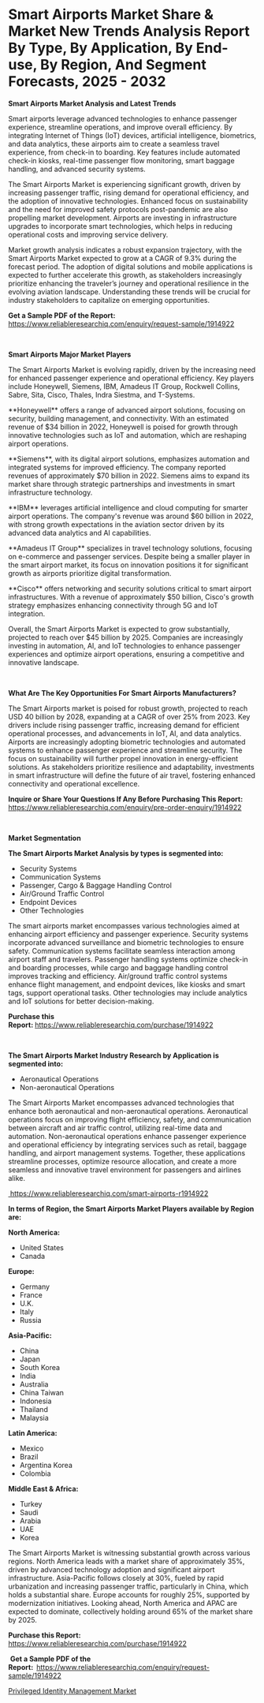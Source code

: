 <p><h1>Smart Airports Market Share & Market New Trends Analysis Report By Type, By Application, By End-use, By Region, And Segment Forecasts, 2025 - 2032</h1></p><p><strong>Smart Airports Market Analysis and Latest Trends</strong></p>
<p><p>Smart airports leverage advanced technologies to enhance passenger experience, streamline operations, and improve overall efficiency. By integrating Internet of Things (IoT) devices, artificial intelligence, biometrics, and data analytics, these airports aim to create a seamless travel experience, from check-in to boarding. Key features include automated check-in kiosks, real-time passenger flow monitoring, smart baggage handling, and advanced security systems.</p><p>The Smart Airports Market is experiencing significant growth, driven by increasing passenger traffic, rising demand for operational efficiency, and the adoption of innovative technologies. Enhanced focus on sustainability and the need for improved safety protocols post-pandemic are also propelling market development. Airports are investing in infrastructure upgrades to incorporate smart technologies, which helps in reducing operational costs and improving service delivery.</p><p>Market growth analysis indicates a robust expansion trajectory, with the Smart Airports Market expected to grow at a CAGR of 9.3% during the forecast period. The adoption of digital solutions and mobile applications is expected to further accelerate this growth, as stakeholders increasingly prioritize enhancing the traveler’s journey and operational resilience in the evolving aviation landscape. Understanding these trends will be crucial for industry stakeholders to capitalize on emerging opportunities.</p></p>
<p><strong>Get a Sample PDF of the Report:&nbsp;</strong> <a href="https://www.reliableresearchiq.com/enquiry/request-sample/1914922?utm_campaign=2717&utm_medium=2&utm_source=Github&utm_content=ia&utm_term=10032025&utm_id=smart-airports">https://www.reliableresearchiq.com/enquiry/request-sample/1914922</a></p>
<p>&nbsp;</p>
<p><strong>Smart Airports Major Market Players</strong></p>
<p><p>The Smart Airports Market is evolving rapidly, driven by the increasing need for enhanced passenger experience and operational efficiency. Key players include Honeywell, Siemens, IBM, Amadeus IT Group, Rockwell Collins, Sabre, Sita, Cisco, Thales, Indra Siestma, and T-Systems.</p><p>**Honeywell** offers a range of advanced airport solutions, focusing on security, building management, and connectivity. With an estimated revenue of $34 billion in 2022, Honeywell is poised for growth through innovative technologies such as IoT and automation, which are reshaping airport operations.</p><p>**Siemens**, with its digital airport solutions, emphasizes automation and integrated systems for improved efficiency. The company reported revenues of approximately $70 billion in 2022. Siemens aims to expand its market share through strategic partnerships and investments in smart infrastructure technology.</p><p>**IBM** leverages artificial intelligence and cloud computing for smarter airport operations. The company's revenue was around $60 billion in 2022, with strong growth expectations in the aviation sector driven by its advanced data analytics and AI capabilities.</p><p>**Amadeus IT Group** specializes in travel technology solutions, focusing on e-commerce and passenger services. Despite being a smaller player in the smart airport market, its focus on innovation positions it for significant growth as airports prioritize digital transformation.</p><p>**Cisco** offers networking and security solutions critical to smart airport infrastructures. With a revenue of approximately $50 billion, Cisco's growth strategy emphasizes enhancing connectivity through 5G and IoT integration.</p><p>Overall, the Smart Airports Market is expected to grow substantially, projected to reach over $45 billion by 2025. Companies are increasingly investing in automation, AI, and IoT technologies to enhance passenger experiences and optimize airport operations, ensuring a competitive and innovative landscape.</p></p>
<p>&nbsp;</p>
<p><strong>What Are The Key Opportunities For Smart Airports Manufacturers?</strong></p>
<p><p>The Smart Airports market is poised for robust growth, projected to reach USD 40 billion by 2028, expanding at a CAGR of over 25% from 2023. Key drivers include rising passenger traffic, increasing demand for efficient operational processes, and advancements in IoT, AI, and data analytics. Airports are increasingly adopting biometric technologies and automated systems to enhance passenger experience and streamline security. The focus on sustainability will further propel innovation in energy-efficient solutions. As stakeholders prioritize resilience and adaptability, investments in smart infrastructure will define the future of air travel, fostering enhanced connectivity and operational excellence.</p></p>
<p><strong>Inquire or Share Your Questions If Any Before Purchasing This Report:</strong> <a href="https://www.reliableresearchiq.com/enquiry/pre-order-enquiry/1914922?utm_campaign=2717&utm_medium=2&utm_source=Github&utm_content=ia&utm_term=10032025&utm_id=smart-airports">https://www.reliableresearchiq.com/enquiry/pre-order-enquiry/1914922</a></p>
<p>&nbsp;</p>
<p><strong>Market Segmentation</strong></p>
<p><strong>The Smart Airports Market Analysis by types is segmented into:</strong></p>
<p><ul><li>Security Systems</li><li>Communication Systems</li><li>Passenger, Cargo & Baggage Handling Control</li><li>Air/Ground Traffic Control</li><li>Endpoint Devices</li><li>Other Technologies</li></ul></p>
<p><p>The smart airports market encompasses various technologies aimed at enhancing airport efficiency and passenger experience. Security systems incorporate advanced surveillance and biometric technologies to ensure safety. Communication systems facilitate seamless interaction among airport staff and travelers. Passenger handling systems optimize check-in and boarding processes, while cargo and baggage handling control improves tracking and efficiency. Air/ground traffic control systems enhance flight management, and endpoint devices, like kiosks and smart tags, support operational tasks. Other technologies may include analytics and IoT solutions for better decision-making.</p></p>
<p><strong>Purchase this Report:&nbsp;</strong><a href="https://www.reliableresearchiq.com/purchase/1914922?utm_campaign=2717&utm_medium=2&utm_source=Github&utm_content=ia&utm_term=10032025&utm_id=smart-airports">https://www.reliableresearchiq.com/purchase/1914922</a></p>
<p>&nbsp;</p>
<p><strong>The Smart Airports Market Industry Research by Application is segmented into:</strong></p>
<p><ul><li>Aeronautical Operations</li><li>Non-aeronautical Operations</li></ul></p>
<p><p>The Smart Airports Market encompasses advanced technologies that enhance both aeronautical and non-aeronautical operations. Aeronautical operations focus on improving flight efficiency, safety, and communication between aircraft and air traffic control, utilizing real-time data and automation. Non-aeronautical operations enhance passenger experience and operational efficiency by integrating services such as retail, baggage handling, and airport management systems. Together, these applications streamline processes, optimize resource allocation, and create a more seamless and innovative travel environment for passengers and airlines alike.</p></p>
<p><a href="https://www.reliableresearchiq.com/smart-airports-r1914922?utm_campaign=2717&utm_medium=2&utm_source=Github&utm_content=ia&utm_term=10032025&utm_id=smart-airports">&nbsp;https://www.reliableresearchiq.com/smart-airports-r1914922</a></p>
<p><strong>In terms of Region, the Smart Airports Market Players available by Region are:</strong></p>
<p>
    <p> <strong> North America: </strong>
        <ul>
            <li>United States</li>
            <li>Canada</li>
        </ul>
        </p> 
    <p> <strong> Europe: </strong>
        <ul>
            <li>Germany</li>
            <li>France</li>
            <li>U.K.</li>
            <li>Italy</li>
            <li>Russia</li>
        </ul>
        </p> 
    <p> <strong> Asia-Pacific: </strong>
        <ul>
            <li>China</li>
            <li>Japan</li>
            <li>South Korea</li>
            <li>India</li>
            <li>Australia</li>
            <li>China Taiwan</li>
            <li>Indonesia</li>
            <li>Thailand</li>
            <li>Malaysia</li>
        </ul>
        </p> 
    <p> <strong> Latin America: </strong>
        <ul>
            <li>Mexico</li>
            <li>Brazil</li>
            <li>Argentina Korea</li>
            <li>Colombia</li>
        </ul>
        </p> 
    <p> <strong> Middle East & Africa: </strong>
        <ul>
            <li>Turkey</li>
            <li>Saudi</li>
            <li>Arabia</li>
            <li>UAE</li>
            <li>Korea</li>
        </ul>
    </p>
    </p>
<p><p>The Smart Airports Market is witnessing substantial growth across various regions. North America leads with a market share of approximately 35%, driven by advanced technology adoption and significant airport infrastructure. Asia-Pacific follows closely at 30%, fueled by rapid urbanization and increasing passenger traffic, particularly in China, which holds a substantial share. Europe accounts for roughly 25%, supported by modernization initiatives. Looking ahead, North America and APAC are expected to dominate, collectively holding around 65% of the market share by 2025.</p></p>
<p><strong>Purchase this Report: </strong><a href="https://www.reliableresearchiq.com/purchase/1914922?utm_campaign=2717&utm_medium=2&utm_source=Github&utm_content=ia&utm_term=10032025&utm_id=smart-airports">https://www.reliableresearchiq.com/purchase/1914922</a></p>
<p>&nbsp;<strong>Get a Sample PDF of the Report:&nbsp;&nbsp;</strong><a href="https://www.reliableresearchiq.com/enquiry/request-sample/1914922?utm_campaign=2717&utm_medium=2&utm_source=Github&utm_content=ia&utm_term=10032025&utm_id=smart-airports">https://www.reliableresearchiq.com/enquiry/request-sample/1914922</a></p>
<p><strong></strong></p>
<p><p><a href="https://github.com/vjorelaclliv/Market-Research-Report-List-1/blob/main/privileged-identity-management-market.md?utm_campaign=2717&utm_medium=2&utm_source=Github&utm_content=ia&utm_term=10032025&utm_id=smart-airports">Privileged Identity Management Market</a></p></p>